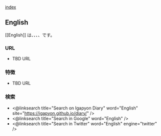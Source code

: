 [index](https://igapyon.github.io/diary/keyword/index.html)

## English

[[English]] は、、、、です。

### URL

* TBD URL

### 特徴

* TBD URL

### 検索

* <@linksearch title="Search on Igapyon Diary" word="English" site="https://igapyon.github.io/diary/" />
* <@linksearch title="Search in Google" word="English" />
* <@linksearch title="Search in Twitter" word="English" engine="twitter" />

